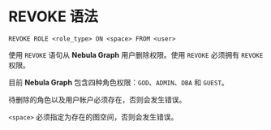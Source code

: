 # REVOKE 语法

```ngql
REVOKE ROLE <role_type> ON <space> FROM <user>
```

使用 `REVOKE` 语句从 **Nebula Graph** 用户删除权限。使用 `REVOKE` 必须拥有 `REVOKE` 权限。

目前 **Nebula Graph** 包含四种角色权限：`GOD`、`ADMIN`、`DBA` 和 `GUEST`。

待删除的角色以及用户帐户必须存在，否则会发生错误。

`<space>` 必须指定为存在的图空间，否则会发生错误。

